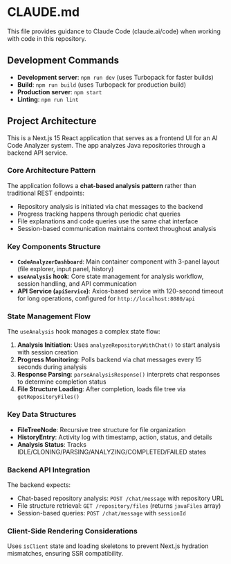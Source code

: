 # CLAUDE.md

This file provides guidance to Claude Code (claude.ai/code) when working with code in this repository.

## Development Commands

- **Development server**: `npm run dev` (uses Turbopack for faster builds)
- **Build**: `npm run build` (uses Turbopack for production build)
- **Production server**: `npm start` 
- **Linting**: `npm run lint`

## Project Architecture

This is a Next.js 15 React application that serves as a frontend UI for an AI Code Analyzer system. The app analyzes Java repositories through a backend API service.

### Core Architecture Pattern

The application follows a **chat-based analysis pattern** rather than traditional REST endpoints:
- Repository analysis is initiated via chat messages to the backend
- Progress tracking happens through periodic chat queries
- File explanations and code queries use the same chat interface
- Session-based communication maintains context throughout analysis

### Key Components Structure

- **`CodeAnalyzerDashboard`**: Main container component with 3-panel layout (file explorer, input panel, history)
- **`useAnalysis` hook**: Core state management for analysis workflow, session handling, and API communication
- **API Service (`apiService`)**: Axios-based service with 120-second timeout for long operations, configured for `http://localhost:8080/api`

### State Management Flow

The `useAnalysis` hook manages a complex state flow:
1. **Analysis Initiation**: Uses `analyzeRepositoryWithChat()` to start analysis with session creation
2. **Progress Monitoring**: Polls backend via chat messages every 15 seconds during analysis
3. **Response Parsing**: `parseAnalysisResponse()` interprets chat responses to determine completion status
4. **File Structure Loading**: After completion, loads file tree via `getRepositoryFiles()`

### Key Data Structures

- **FileTreeNode**: Recursive tree structure for file organization
- **HistoryEntry**: Activity log with timestamp, action, status, and details
- **Analysis Status**: Tracks IDLE/CLONING/PARSING/ANALYZING/COMPLETED/FAILED states

### Backend API Integration

The backend expects:
- Chat-based repository analysis: `POST /chat/message` with repository URL
- File structure retrieval: `GET /repository/files` (returns `javaFiles` array)
- Session-based queries: `POST /chat/message` with `sessionId`

### Client-Side Rendering Considerations

Uses `isClient` state and loading skeletons to prevent Next.js hydration mismatches, ensuring SSR compatibility.